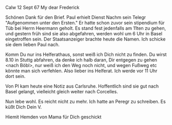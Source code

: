  Calw 12 Sept 67
My dear Frederick

Schönen Dank für den Brief. Paul erhielt Dienst Nachm sein Telegr "Aufgenommen unter den Ersten." Er hatte schon zuvor sein stipendium für Tüb bei Herrn Heermann geholt. Es stand fest jedenfalls am 11ten zu gehen, und gestern früh sind sie also abgefahren, werden wohl um 6 Uhr in Basel eingetroffen sein. Der Staatsanzeiger brachte heute die Namen. Ich schicke sie dem lieben Paul nach.

Komm Du nur ins Helferathaus, sonst weiß ich Dich nicht zu finden. Du wirst 8.10 in Stuttg abfahren, da denke ich halb daran, Dir entgegen zu gehen <nach Böbl>, nur weiß ich den Weg noch nicht, und wegen Fußweg etc könnte man sich verfehlen. Also lieber ins Helferat. Ich werde vor 11 Uhr dort sein.

Von Pl kam heute eine Notiz aus Carlsruhe. Hoffentlich sind sie gut nach Basel gelangt, vielleicht gleich weiter nach Corcelles.

Nun lebe wohl. Es reicht nicht zu mehr. Ich hatte an Peregr zu schreiben. Es küßt Dich
 Dein V.

Hiemit Hemden von Mama für Dich geschickt
